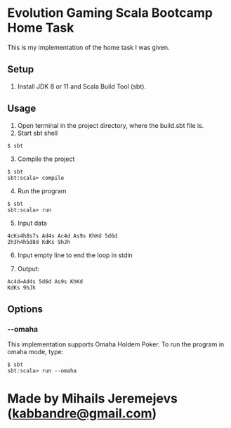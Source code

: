 # Evolution Gaming Scala Bootcamp Home Task

This is my implementation of the home task I was given.

## Setup

1. Install JDK 8 or 11 and Scala Build Tool (sbt).

## Usage

1. Open terminal in the project directory, where the build.sbt file is.
2. Start sbt shell
```
$ sbt
```
3. Compile the project
```
$ sbt
sbt:scala> compile
```
4. Run the program
```
$ sbt
sbt:scala> run
```
5. Input data
```
4cKs4h8s7s Ad4s Ac4d As9s KhKd 5d6d
2h3h4h5d8d KdKs 9hJh
```
6. Input empty line to end the loop in stdin

7. Output:
```
Ac4d=Ad4s 5d6d As9s KhKd
KdKs 9hJh
```
## Options

### --omaha

This implementation supports Omaha Holdem Poker. To run the program in omaha mode, type:

```
$ sbt
sbt:scala> run --omaha
```

# Made by Mihails Jeremejevs (kabbandre@gmail.com)
